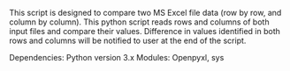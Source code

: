 This script is designed to compare two MS Excel file data (row by row, and column by column). This python script reads rows and columns of both input files and compare their values. Difference in values identified in both rows and columns will be notified to user at the end of the script.

Dependencies: 
Python version 3.x 
Modules: Openpyxl, sys
